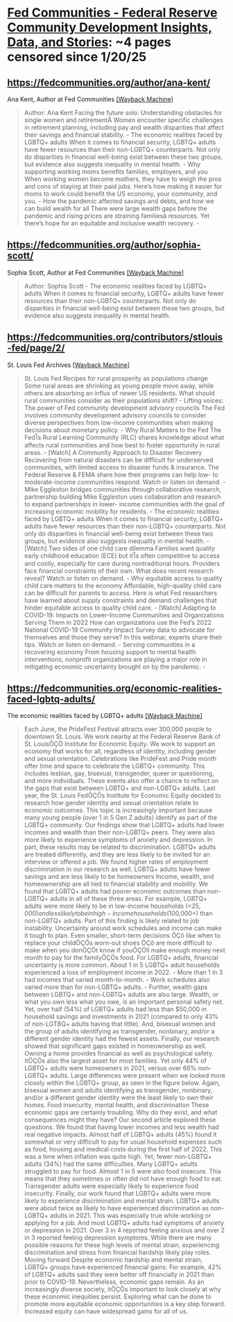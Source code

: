 



# [Fed Communities - Federal Reserve Community Development Insights, Data, and Stories](fedcommunities.org): ~4 pages censored since 1/20/25

## https://fedcommunities.org/author/ana-kent/


Ana Kent, Author at Fed Communities [[Wayback Machine]](https://web.archive.org/web/20240000000000*/https://fedcommunities.org/author/ana-kent/)

> Author: Ana Kent Facing the future solo: Understanding obstacles for single women and retirementÂ Women encounter specific challenges in retirement planning, including pay and wealth disparities that affect their savings and financial stability. - The economic realities faced by LGBTQ+ adults When it comes to financial security, LGBTQ+ adults have fewer resources than their non-LGBTQ+ counterparts. Not only do disparities in financial well-being exist between these two groups, but evidence also suggests inequality in mental health. - Why supporting working moms benefits families, employers, and you When working women become mothers, they have to weigh the pros and cons of staying at their paid jobs. Here’s how making it easier for moms to work could benefit the US economy, your community, and you. - How the pandemic affected savings and debts, and how we can build wealth for all There were large wealth gaps before the pandemic and rising prices are straining familiesâ resources. Yet there’s hope for an equitable and inclusive wealth recovery. -
## https://fedcommunities.org/author/sophia-scott/


Sophia Scott, Author at Fed Communities [[Wayback Machine]](https://web.archive.org/web/20240000000000*/https://fedcommunities.org/author/sophia-scott/)

> Author: Sophia Scott - The economic realities faced by LGBTQ+ adults When it comes to financial security, LGBTQ+ adults have fewer resources than their non-LGBTQ+ counterparts. Not only do disparities in financial well-being exist between these two groups, but evidence also suggests inequality in mental health.
## https://fedcommunities.org/contributors/stlouis-fed/page/2/


St. Louis Fed Archives [[Wayback Machine]](https://web.archive.org/web/20240000000000*/https://fedcommunities.org/contributors/stlouis-fed/page/2/)

> St. Louis Fed Recipes for rural prosperity as populations change Some rural areas are shrinking as young people move away, while others are absorbing an influx of newer US residents. What should rural communities consider as their populations shift? - Lifting voices: The power of Fed community development advisory councils The Fed involves community development advisory councils to consider diverse perspectives from low-income communities when making decisions about monetary policy. - Why Rural Matters to the Fed The Fedโs Rural Learning Community (RLC) shares knowledge about what affects rural communities and how best to foster opportunity in rural areas. - [Watch] A Community Approach to Disaster Recovery Recovering from natural disasters can be difficult for underserved communities, with limited access to disaster funds & insurance. The Federal Reserve & FEMA share how their programs can help low- to moderate-income communities respond. Watch or listen on demand. - Mike Eggleston bridges communities through collaborative research, partnership building Mike Eggleston uses collaboration and research to expand partnerships in lower- income communities with the goal of increasing economic mobility for residents. - The economic realities faced by LGBTQ+ adults When it comes to financial security, LGBTQ+ adults have fewer resources than their non-LGBTQ+ counterparts. Not only do disparities in financial well-being exist between these two groups, but evidence also suggests inequality in mental health. - [Watch] Two sides of one child care dilemma Families want quality early childhood education (ECE) but itโs often competitive to access and costly, especially for care during nontraditional hours. Providers face financial constraints of their own. What does recent research reveal? Watch or listen on demand. - Why equitable access to quality child care matters to the economy Affordable, high-quality child care can be difficult for parents to access. Here is what Fed researchers have learned about supply constraints and demand challenges that hinder equitable access to quality child care. - [Watch] Adapting to COVID-19: Impacts on Lower-Income Communities and Organizations Serving Them in 2022 How can organizations use the Fed’s 2022 National COVID-19 Community Impact Survey data to advocate for themselves and those they serve? In this webinar, experts share their tips. Watch or listen on demand. - Serving communities in a recovering economy From housing support to mental health interventions, nonprofit organizations are playing a major role in mitigating economic uncertainty brought on by the pandemic. -
## https://fedcommunities.org/economic-realities-faced-lgbtq-adults/


The economic realities faced by LGBTQ+ adults [[Wayback Machine]](https://web.archive.org/web/20240000000000*/https://fedcommunities.org/economic-realities-faced-lgbtq-adults/)

> Each June, the PrideFest Festival attracts over 300,000 people to downtown St. Louis. We work nearby at the Federal Reserve Bank of St. LouisÔÇÖ Institute for Economic Equity. We work to support an economy that works for all, regardless of identity, including gender and sexual orientation. Celebrations like PrideFest and Pride month offer time and space to celebrate the LGBTQ+ community. This includes lesbian, gay, bisexual, transgender, queer or questioning, and more individuals. These events also offer a chance to reflect on the gaps that exist between LGBTQ+ and non-LGBTQ+ adults. Last year, the St. Louis FedÔÇÖs Institute for Economic Equity decided to research how gender identity and sexual orientation relate to economic outcomes. This topic is increasingly important because many young people (over 1 in 5 Gen Z adults) identify as part of the LGBTQ+ community. Our findings show that LGBTQ+ adults had lower incomes and wealth than their non-LGBTQ+ peers. They were also more likely to experience symptoms of anxiety and depression. In part, these results may be related to discrimination. LGBTQ+ adults are treated differently, and they are less likely to be invited for an interview or offered a job. We found higher rates of employment discrimination in our research as well. LGBTQ+ adults have fewer savings and are less likely to be homeowners Income, wealth, and homeownership are all tied to financial stability and mobility. We found that LGBTQ+ adults had poorer economic outcomes than non-LGBTQ+ adults in all of these three areas. For example, LGBTQ+ adults were more likely to be in low-income households (<$25,000) and less likely to be in high-income households ($100,000+) than non-LGBTQ+ adults. Part of this finding is likely related to job instability. Uncertainty around work schedules and income can make it tough to plan. Even smaller, short-term decisions ÔÇô like when to replace your childÔÇÖs worn-out shoes ÔÇô are more difficult to make when you donÔÇÖt know if youÔÇÖll make enough money next month to pay for the familyÔÇÖs food. For LGBTQ+ adults, financial uncertainty is more common. About 1 in 5 LGBTQ+ adult households experienced a loss of employment income in 2022. - More than 1 in 3 had incomes that varied month-to-month. - Work schedules also varied more than for non-LGBTQ+ adults. - Further, wealth gaps between LGBTQ+ and non-LGBTQ+ adults are also large. Wealth, or what you own less what you owe, is an important personal safety net. Yet, over half (54%) of LGBTQ+ adults had less than $50,000 in household savings and investments in 2021 (compared to only 43% of non-LGTBQ+ adults having that little). And, bisexual women and the group of adults identifying as transgender, nonbinary, and/or a different gender identity had the fewest assets. Finally, our research showed that significant gaps existed in homeownership as well. Owning a home provides financial as well as psychological safety. ItÔÇÖs also the largest asset for most families. Yet only 44% of LGBTQ+ adults were homeowners in 2021, versus over 66% non-LGBTQ+ adults. Large differences were present when we looked more closely within the LGBTQ+ group, as seen in the figure below. Again, bisexual women and adults identifying as transgender, nonbinary, and/or a different gender identity were the least likely to own their homes. Food insecurity, mental health, and discrimination These economic gaps are certainly troubling. Why do they exist, and what consequences might they have? Our second article explored these questions. We found that having lower incomes and less wealth had real negative impacts. Almost half of LGBTQ+ adults (45%) found it somewhat or very difficult to pay for usual household expenses such as food, housing and medical costs during the first half of 2022. This was a time when inflation was quite high. Yet, fewer non-LGBTQ+ adults (34%) had the same difficulties. Many LGBTQ+ adults struggled to pay for food. Almost 1 in 5 were also food insecure. This means that they sometimes or often did not have enough food to eat. Transgender adults were especially likely to experience food insecurity. Finally, our work found that LGBTQ+ adults were more likely to experience discrimination and mental strain. LGBTQ+ adults were about twice as likely to have experienced discrimination as non-LGBTQ+ adults in 2021. This was especially true while working or applying for a job. And most LGBTQ+ adults had symptoms of anxiety or depression in 2021. Over 3 in 4 reported feeling anxious and over 2 in 3 reported feeling depression symptoms. While there are many possible reasons for these high levels of mental strain, experiencing discrimination and stress from financial hardship likely play roles. Moving forward Despite economic hardship and mental strain, LGBTQ+ groups have experienced financial gains. For example, 42% of LGBTQ+ adults said they were better off financially in 2021 than prior to COVID-19. Nevertheless, economic gaps remain. As an increasingly diverse society, itÔÇÖs important to look closely at why these economic inequities persist. Exploring what can be done to promote more equitable economic opportunities is a key step forward. Increased equity can have widespread gains for all of us.